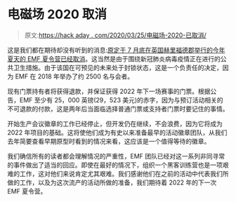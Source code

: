 # 电磁场 2020 取消

> 原文:[https://hack aday . com/2020/03/25/电磁场-2020-已取消/](https://hackaday.com/2020/03/25/electromagnetic-field-2020-cancelled/)

这是我们都在期待却没有听到的消息:[原定于 7 月底在英国赫里福德郡举行的今年夏天的 EMF 夏令营已经取消](https://blog.emfcamp.org/2020/03/25/emf-2020-cancelled/)。这当然是由于围绕新冠肺炎病毒疫情正在进行的公共卫生措施。由于该国在可预见的未来处于封锁状态，这是一个负责任的决定，因为 EMF 在 2018 年举办了约 2500 名与会者。

现有门票持有者将获得退款，并保证获得 2022 年下一场赛事的门票。根据公告，EMF 至少有 25，000 英镑(29，523 美元)的赤字，因为与预订活动相关的不可退款的付款，这是两年后当面临选择普通门票或支持者门票时要记住的事情。

开始生产会议徽章的工作已经停止，但开发仍在继续，不会浪费，因为它将成为 2022 年项目的基础。这将使他们成为有史以来准备最早的活动徽章团队，从我们去年简要查看早期原型时看到的情况来看，这应该是一个值得等待的徽章。

我们确信所有的读者都会理解情况的严重性，EMF 团队已经对这一系列非同寻常的事件做出了适当的回应。即使在最好的情况下，组织一个黑客训练营也是一项艰难的工作，这对他们来说肯定尤其艰难。我们感谢他们在之前的活动中代表我们所做的工作，以及为这次流产的活动所做的准备，我们期待着 2022 年的下一次 EMF 夏令营。